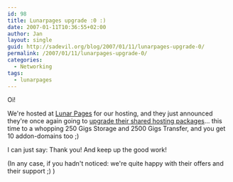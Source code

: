 ```yaml
---
id: 98
title: Lunarpages upgrade :0 :)
date: 2007-01-11T10:36:55+02:00
author: Jan
layout: single
guid: http://sadevil.org/blog/2007/01/11/lunarpages-upgrade-0/
permalink: /2007/01/11/lunarpages-upgrade-0/
categories:
  - Networking
tags:
  - lunarpages
---
```

Oi!

We're hosted at [Lunar Pages](http://www.lunarpages.com/?id=sadevil) for our hosting, and they just announced they're once again going to [upgrade their shared hosting packages](http://www.lunarforums.com/forum/index.php?topic=37471)... this time to a whopping 250 Gigs Storage and 2500 Gigs Transfer, and you get 10 addon-domains too ;) 

I can just say: Thank you! And keep up the good work! 

(In any case, if you hadn't noticed: we're quite happy with their offers and their support ;) )